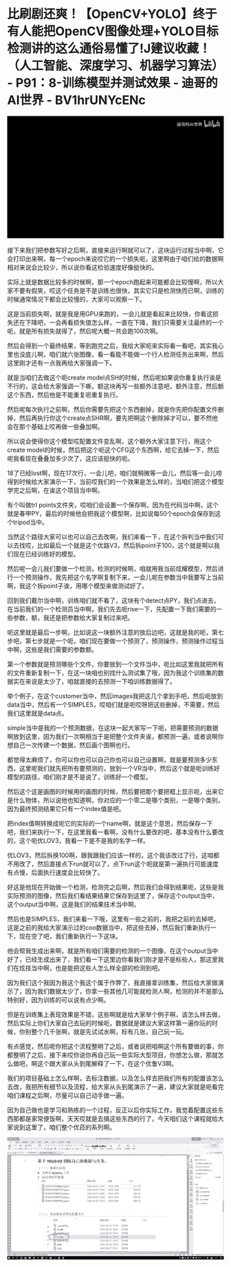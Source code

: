 # 比刷剧还爽！【OpenCV+YOLO】终于有人能把OpenCV图像处理+YOLO目标检测讲的这么通俗易懂了!J建议收藏！（人工智能、深度学习、机器学习算法） - P91：8-训练模型并测试效果 - 迪哥的AI世界 - BV1hrUNYcENc

![](img/bdcfd9c9e17277645737857c427044ae_0.png)

接下来我们把参数写好之后啊，直接来运行啊就可以了，这块运行过程当中啊，它会打印出来啊，每一个epoch来说哎它的一个损失呃，这里啊由于咱们给的数据啊相对来说会比较少，所以说你看这检验速度好像挺快的。

实际上就是数据比较多的时候啊，那一个epoch跑起来可能都会比较慢啊，所以大家不要有假笑，哎这个任务是不是训练也很快，其实它只是检测快而已啊，训练的时候通常情况下都会比较慢的，大家可以观察一下。

这是当前损失啊，就是我是用GPU来跑的，一会儿就是看起来比较快，你看这损失还在下降吧，一会再看损失值怎么样，一直在下降，我们只需要关注最终的一个呃，就是所有损失就得了，然后呢大概一共会跑100次啊。

然后会得到一个最终结果，等到跑完之后，我给大家呃来实际看一看吧，其实我心里也没底儿啊，咱们就六张图像，看一看能不能做一个行人检测任务出来啊，然后这里刚才还有一点我再给大家强调一下。

就是当咱们去做这个呃create model点SH的时候，然后呢如果说你重复执行诶是不行的，这会给大家强调一下嘶，额这块再写一些额外注意吧，额外注意，然后额这个东西，然后他是不能重复呃重复执行。

然后呢每次执行之前啊，然后你需要先把这个东西删掉，就是你先把你配置文件删掉，然后再执行你这个create点SHR啊，要先把啊这个删除掉才可以，要不然他会在那个基础上哎再做一些叠加啊。

所以说会使得你这个模型哎配置文件变乱啊，这个额外大家注意下行，用这个create model的时候，然后把这个呃这个CFG这个东西啊，给它去掉一下，然后呢我看现在叠叠加多少次了，这应该挺快的呃。

18了已经lost啊，现在17次行，一会儿吧，咱们就稍微等一会儿，然后等一会儿唠得到时候给大家演示一下，当前哎我们的一个效果是怎么样的，当咱们把这个模型学完之后啊，在诶这个项目当中啊。

有个叫做trl points文件夹，哎咱们会设置一个保存啊，因为在代码当中啊，这个就是春甲PY，最后的时候他会把我这个模型啊，比如说每50个epoch会保存到这个tripod当中。

当然这个路径大家可以也可以自己去改啊，我们来看一下，在这个拆判当中我们可以去找哎，比如最后一个就是这个优路V3，然后拆point子100，这个就是啊以我们现在已经训练好的模型。

然后呢一会儿我们要做一个检测，检测的时候啊，咱就用我当前炫耀模型，然后进行一个预测操作，我先把这个名字啊复制下来，一会儿呢在参数当中我要写上当前啊，我这个拆point子诶，用哪个模型来做测试好了。

回到我们戴尔当中啊，训练咱们就不看了，这块有个detect点PY，我们点进去，在当前我们的一个检测员当中啊，我们先去呃rise一下，先配置一下我们需要的一些参数，额，我还是把参数给大家复制过来吧。

呃这里就是最后一步啊，比如说这一块额外注意的放后边吧，这就是我的呃，第七步吧，第七步就是一个呃，咱们现在要做一个预测了，预测操作，预测操作过程当中啊，这些是我们需要的参数额。

第一个参数就是预测哪些个文件，你要放到一个文件当中，呃比如这里我就把所有的文件重新复制一下，在这一块咱也别找什么测试集了哦，因为我这个训练集的数据实在来说是太少了，咱就直接的去预测一下咱训练数据得了。

举个例子，在这个customer当中，然后images我把这几个拿到手吧，然后呃放到data当中，然后有一个SIMPLES，哎咱们就是呃哎呀把这些删掉，不需要，然后我们这里就是data点。

simple当中是我的一个预测数据，在这块一起大家写一下呃，把需要预测的数据啊放到这里，因为我们一次啊相当于是把整个文件夹诶，都预测一遍，或者说啊你想自己一次传建一个数据，然后画个图啊也行。

都觉得太麻烦了，你可以你也可以自己你也可以自己设置啊，就是要预测多少东西，这里呢我们就先把所有要预测的，放到一个VR当中，然后这个就是呃训练好模型的路径，咱们刚才是不是说了，训练好一个模型。

然后这个这是画图的时候用的画图的时候，然后要把那个要把框上显示呃，出来它是什么物体，所以说他也知道啊，你对应的一个零二是哪个类别，一是哪个类别，因为最终预测结果它只有一个index值是吧。

把index值啊转换成呃它的实际的一个name啊，就是这个意思，然后保存一下吧，我们来执行一下，在这里我看一看啊，没有什么要改的吧，基本没有什么要改的，这个呃优LOV3，我看一下是不是我的名字一样。

优LOV3，然后拆换100啊，跟我跟我们应该一样的，这个我该改过了行，这咱都不用改了，然后直接点下run就可以了，点下run这个呃就是第一遍执行可能速度有点慢，后面执行速度会比较快了。

好这是他现在开始做一个检测，检测完之后啊，然后我们会得到结果呃，这些是我实际预测的图像，然后我们看结果结果它保存到这里了，保存这个output当中，这个output当中啊，这是我们的结果技术当中啊。

然后也是SIMPLES，我们来看一下哦，这里有一些之前的，我把之前的去掉吧，这是之前的我给大家演示过的coo数据当中，把这些去掉，然后我们重新执行一下，现在空了吧，我们重新执行一下这块。

他会帮我生成出来啊，就是所有咱们需要的检测的一个图像，在这个output当中好了，已经生成出来了，我们看一下这里边你看我们刚才是不是标些人，那这里我们在炫技当中啊，也是能把这些人怎么样全部的检测到吧。

因为我们这个我因为我这个我这个属于作弊了，我直接拿训练集，然后给大家做演示了，因为我们数据太少了，你拿一些其他几可能就检测人啊，检测的并不是那么特别好，因为训练的可以说有点少啊。

但是在训练集上表现效果是不错，这些啊就是给大家举个例子啊，该怎么样去做，然后实际上你们大家自己去玩的时候呃，数据就是建议大家这样第一遍你玩的时候，你别整个几千张啊，就是先试试水啊，标有几张，自己玩一玩。

有点感觉，然后呢你把这个流程整明了之后，或者说把咱啊这个所有要做的事，你都整明了之后，接下来哎你说你再自己玩一些实际大型项目，你想怎么做，那就怎么做吧，啊这个跟大家从头到尾解释了一下，在这个优鲁V3啊。

我们的项目基础上怎么样啊，去标注数据，以及怎么样去把我们所有的配置该怎么去改，我把所有细节以及流程，给大家从头到尾演示了一遍，建议大家就是呃看完咱们课程之后啊，尽量可以自己动手做一遍。

因为自己做也是学习和熟练的一个过程，反正以后你实际工作，我觉着配置这些东西那都是家常便饭啊，天天哎就是去搞这些东西的行了，今天咱们这个课程就给大家说到这里了，咱们整个优菈的系列啊。



![](img/bdcfd9c9e17277645737857c427044ae_2.png)